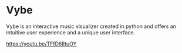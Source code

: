 # Vybe
Vybe is an interactive music visualizer created in python and offers an intuitive user experience and a unique user interface.

https://youtu.be/TFfD6IItuOY
